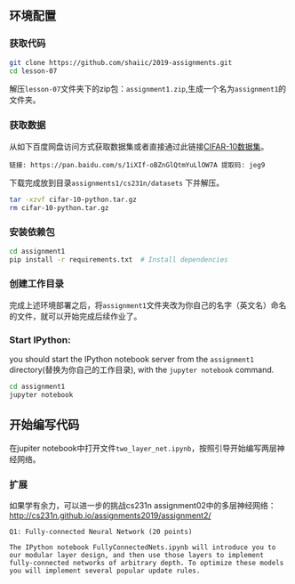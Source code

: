 ## 环境配置

### 获取代码

```bash
git clone https://github.com/shaiic/2019-assignments.git
cd lesson-07
```
解压`lesson-07`文件夹下的zip包：`assignment1.zip`,生成一个名为`assignment1`的文件夹。

### 获取数据

从如下百度网盘访问方式获取数据集或者直接通过此链接[CIFAR-10数据集](http://www.cs.toronto.edu/~kriz/cifar-10-python.tar.gz)。
```
链接: https://pan.baidu.com/s/1iXIf-oBZnGlQtmYuLlOW7A 提取码: jeg9 
```
下载完成放到目录`assignments1/cs231n/datasets` 下并解压。
```bash
tar -xzvf cifar-10-python.tar.gz
rm cifar-10-python.tar.gz
```

### 安装依赖包

```bash
cd assignment1
pip install -r requirements.txt  # Install dependencies
```

### 创建工作目录

完成上述环境部署之后，将`assignment1`文件夹改为你自己的名字（英文名）命名的文件，就可以开始完成后续作业了。

### Start IPython:

you should start the IPython notebook server from the `assignment1` directory(替换为你自己的工作目录), with the `jupyter notebook` command.
```bash
cd assignment1
jupyter notebook
```



## 开始编写代码

在jupiter notebook中打开文件`two_layer_net.ipynb`，按照引导开始编写两层神经网络。



### 扩展

如果学有余力，可以进一步的挑战cs231n assignment02中的多层神经网络：http://cs231n.github.io/assignments2019/assignment2/
```
Q1: Fully-connected Neural Network (20 points)

The IPython notebook FullyConnectedNets.ipynb will introduce you to our modular layer design, and then use those layers to implement fully-connected networks of arbitrary depth. To optimize these models you will implement several popular update rules.
```
